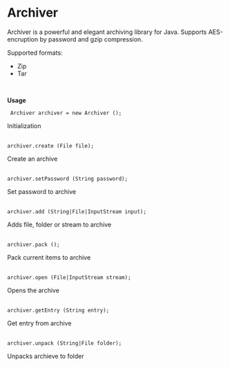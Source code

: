 # Archiver
Archiver is a powerful and elegant archiving library for Java. Supports AES-encruption by password and gzip compression.

Supported formats:

- Zip
- Tar<br>
<br>

**Usage**

     Archiver archiver = new Archiver ();
     
Initialization<br>
<br>

    archiver.create (File file);
    
Create an archive<br>
<br>
    
    archiver.setPassword (String password);
    
Set password to archive<br>
<br>
    
    archiver.add (String|File|InputStream input);
    
Adds file, folder or stream to archive<br>
<br>

    archiver.pack ();
    
Pack current items to archive<br>
<br>
    
    archiver.open (File|InputStream stream);
    
Opens the archive<br>
<br>

    archiver.getEntry (String entry);
    
Get entry from archive<br>
<br>

    archiver.unpack (String|File folder);
    
Unpacks archieve to folder

